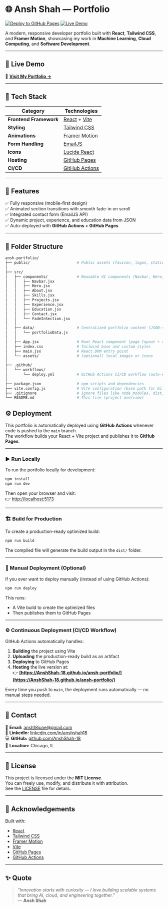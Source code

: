 # 🌐 Ansh Shah — Portfolio

[![Deploy to GitHub Pages](https://github.com/AnshShah-18/ansh-portfolio/actions/workflows/deploy.yml/badge.svg)](https://github.com/AnshShah-18/ansh-portfolio/actions/workflows/deploy.yml)
[![Live Demo](https://img.shields.io/badge/Live%20Portfolio-%23007ACC?style=for-the-badge&logo=react&logoColor=white)](https://AnshShah-18.github.io/ansh-portfolio/)

A modern, responsive developer portfolio built with **React**, **Tailwind CSS**, and **Framer Motion**, showcasing my work in **Machine Learning**, **Cloud Computing**, and **Software Development**.

---

## 🚀 Live Demo

🔗 **[Visit My Portfolio →](https://AnshShah-18.github.io/ansh-portfolio/)**

---

## 🧩 Tech Stack

| Category | Technologies |
|-----------|---------------|
| **Frontend Framework** | [React](https://react.dev/) + [Vite](https://vitejs.dev/) |
| **Styling** | [Tailwind CSS](https://tailwindcss.com/) |
| **Animations** | [Framer Motion](https://www.framer.com/motion/) |
| **Form Handling** | [EmailJS](https://www.emailjs.com/) |
| **Icons** | [Lucide React](https://lucide.dev/) |
| **Hosting** | [GitHub Pages](https://pages.github.com/) |
| **CI/CD** | [GitHub Actions](https://github.com/features/actions) |

---

## 🧠 Features

✅ Fully responsive (mobile-first design)  
✅ Animated section transitions with smooth fade-in on scroll  
✅ Integrated contact form (EmailJS API)  
✅ Dynamic project, experience, and education data from JSON  
✅ Auto-deployed with **GitHub Actions + GitHub Pages**

---

## 📁 Folder Structure
```bash 
ansh-portfolio/
├── public/                     # Public assets (favicon, logos, static images)
│
├── src/
│   ├── components/             # Reusable UI components (Navbar, Hero, About, Skills, Projects, etc.)
│   │   ├── Navbar.jsx
│   │   ├── Hero.jsx
│   │   ├── About.jsx
│   │   ├── Skills.jsx
│   │   ├── Projects.jsx
│   │   ├── Experience.jsx
│   │   ├── Education.jsx
│   │   ├── Contact.jsx
│   │   └── FadeInSection.jsx
│   │
│   ├── data/                   # Centralized portfolio content (JSON-style data)
│   │   └── portfolioData.js
│   │
│   ├── App.jsx                 # Root React component (page layout + routing)
│   ├── index.css               # Tailwind base and custom styles
│   ├── main.jsx                # React DOM entry point
│   └── assets/                 # (optional) local images or icons
│
├── .github/
│   └── workflows/
│       └── deploy.yml          # GitHub Actions CI/CD workflow (auto-deploy to Pages)
│
├── package.json                # npm scripts and dependencies
├── vite.config.js              # Vite configuration (base path for GitHub Pages)
├── .gitignore                  # Ignore files like node_modules, dist, etc.
└── README.md                   # This file (project overview)
```

## ⚙️ Deployment

This portfolio is automatically deployed using **GitHub Actions** whenever code is pushed to the `main` branch.  
The workflow builds your React + Vite project and publishes it to **GitHub Pages**.

---

### ▶️ Run Locally

To run the portfolio locally for development:
```bash
npm install
npm run dev
```


Then open your browser and visit:  
👉 [http://localhost:5173](http://localhost:5173)

---

### 🏗 Build for Production

To create a production-ready optimized build:
```bash
npm run build
```
The compiled file will generate the build output in the `dist/` folder.

---

### 🚀 Manual Deployment (Optional)

If you ever want to deploy manually (instead of using GitHub Actions):
```bash
npm run deploy
```

This runs:
- A Vite build to create the optimized files  
- Then publishes them to GitHub Pages  

---

### ⚙️ Continuous Deployment (CI/CD Workflow)

GitHub Actions automatically handles:
1. **Building** the project using Vite  
2. **Uploading** the production-ready build as an artifact  
3. **Deploying** to GitHub Pages  
4. **Hosting** the live version at:  
   👉 **[https://AnshShah-18.github.io/ansh-portfolio/](https://AnshShah-18.github.io/ansh-portfolio/)**

Every time you push to `main`, the deployment runs automatically — no manual steps needed.

---

## 💬 Contact

📧 **Email:** [ansh18june@gmail.com](mailto:ansh18june@gmail.com)  
💼 **LinkedIn:** [linkedin.com/in/anshshah18](https://www.linkedin.com/in/anshshah18)  
💻 **GitHub:** [github.com/AnshShah-18](https://github.com/AnshShah-18)  
📍 **Location:** Chicago, IL  

---

## 🧾 License

This project is licensed under the **MIT License**.  
You can freely use, modify, and distribute it with attribution.  
See the [LICENSE](LICENSE) file for details.

---


## 🧠 Acknowledgements

Built with:
- [React](https://react.dev/)
- [Tailwind CSS](https://tailwindcss.com/)
- [Framer Motion](https://www.framer.com/motion/)
- [Vite](https://vitejs.dev/)
- [GitHub Pages](https://pages.github.com/)
- [GitHub Actions](https://github.com/features/actions)

---

## ✨ Quote

> _“Innovation starts with curiosity — I love building scalable systems that bring AI, cloud, and engineering together.”_  
> — **Ansh Shah**
